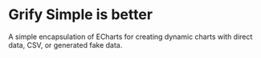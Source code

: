 # Grify Simple is better
A simple encapsulation of ECharts for creating dynamic charts with direct data, CSV, or generated fake data.
